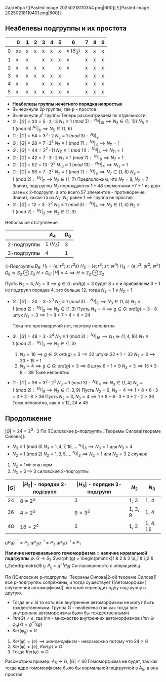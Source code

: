 #алгебра 
![[Pasted image 20250218110354.png|600]]
![[Pasted image 20250218110401.png|600]]

## Неабелевы подгруппы и их простота

|     | 0   | 1   | 2   | 3   | 4   | 5   | 6         | 7   | 8   | 9   |
| --- | --- | --- | --- | --- | --- | --- | --------- | --- | --- | --- |
| 0   | хз  | x   | x   | x   | x   | x   | x ($S_3$) | x   | x   | x   |
| 1   | x   | x   |     | x   | x   | x   | x         | x   | x   | x   |
| 2   | x   | x   | x   | x   |     | x   | x         | x   | x   | x   |
| 3   | x   | x   | x   | x   | x   | x   |           | x   | x   | x   |
| 4   | x   | x   |     | x   | x   | x   | x         | x   | x   | x   |
| 5   | x   | x   | x   | x   | x   | x   | x         | x   | x   | x   |

- **Неабелевы группы нечётного порядка непростые**
- Вычеркнули $2p$ группы, где p - простое
- Вычеркнули $p^t$ группы
Теперь рассматриваем по отдельности:
- $G: |G| = 30 = 5 \cdot 2 \cdot 3$
	$N_3 \equiv 1 \ (mod \ 3): \ ^{N_3}|_{10} \implies N_3 \in \{1, \ 10 \}$
	$N_5 \equiv 1 \ (mod \ 5): ^{N_5}|_{6} \implies N_5 \in \{ 1, \ 6 \}$
- $G: |G| = 54 = 3^3 \cdot 2$
	$N_3 \equiv 1 \ (mod \ 3): \ ^{N_3}|_{2}$
-  $G: |G| = 28 = 7 \cdot 2^2$
	$N_7 \equiv 1 \ (mod \ 7): \ ^{N_7}|_{4} \implies N_7 = 1$
-  $G: |G| = 44 = 2^2 \cdot 11$
	$N_{11} \equiv 1 \ (nod \ 11): \ ^{N_{11}}|_{4} \implies N_{11} = 1$
-  $G: |G| = 42 = 7 \cdot 3 \cdot 2$
	$N_7 \equiv 1 \ (mod \ 7): \ ^{N_7}|_{6} \implies N_7 = 1$
-  $G: |G| = 52 = 13 \cdot 2^2$
	$N_{13} \equiv 1 \ (mod \ 13): \ ^{N_{13}}|_{4} \implies N_{13} = 1$
- $G: |G| = 56 = 7 \cdot 2^3$
	$N_{7} \equiv 1 \ (mod \ 7): \ ^{N_{7}}|_{8} \implies N_{7} \in \{ 1, \ 8 \}$
	$N_{2} \equiv 1 \ (mod \ 2): \ ^{N_{2}}|_{7} \implies N_{2} \in \{ 1, \ 7 \}$
	Предположим, что $N_7 = 8, \ N_2 = 7$
	Значит, подгруппы $N_7$ порождаются $1 + 48$ элементами $+ 7 + 1$ из двух разных 2-подгрупп, а это всего $57$ элементов - противоречие. Значит, какой-то из $N_7, \ N_2$ равен 1 $\implies$ группа не простая
- $G: |G| = 12 = 3 \cdot 2^2$
	$N_3 \equiv 1 \ (mod \ 3): \ ^{N_3}|_{4} \implies N_3 \in \{ 1, 4 \}$
	$N_2 \equiv 1 \ (mod \ 2): \ ^{N_2}|_{3} \implies N_2 \in \{ 1, 3 \}$
	
Небольшое отступление:

|             | $A_4$     | $D_6$ |
| ----------- | --------- | ----- |
| 2-подгруппы | 1 ($V_4$) | 3     |
| 3-подгруппы | 4         | 1     |
4-Подгруппы $D_6$:
$H_1 = \{ e; \ r^3; \ s; \ r^3s \}$
$H_2 = \{ e; r^3; \ sr; \ sr^4 \}$
$H_3 = \{ e; r^3; \ sr^2; \ sr^5 \}$
$D_6 \cong S_3 \oplus \mathbb{Z}_2$
$H < D_6: \ |H| = 4 \implies H \cong \mathbb{Z}_2 \oplus \mathbb{Z}_2$

Пусть $N_3 = 4, \ N_2 = 3 \implies g \in G: \ ord(g) = 3$ будет $8 + e$ и прибавляем $3 + 1$ из подгрупп порядка 4, это больше 12, тогда $N_3 = 1 \vee N_2 = 1$

- $G: |G| = 24 = 3 \cdot 2^3$
	$N_3 \equiv 1 \ (mod \ 3): \ ^{N_3}|_{8} \implies N_3 \in \{ 1, 4 \}$
	$N_2 \equiv 1 \ (mod \ 2): \ ^{N_2}|_{3} \implies N_2 \in \{ 1, 3 \}$
	Пусть $N_3 = 4 \implies g \in G: \ ord(g) = 3$ - 8 штук
	$N_2 = 3 \implies 1 + 8 + 7 + 4 + 4 = 24$
	
	Пока что противоречий нет, поэтому непонятно
- $G: |G| = 48 = 3 \cdot 2^4$
	$N_3 \equiv 1 \ (mod \ 3): \ ^{N_3}|_{16} \implies N_3 \in \{ 1, 4, 16 \}$
	$N_2 \equiv 1 \ (mod \ 2): \ ^{N_2}|_{3} \implies N_2 \in \{ 1, 3 \}$
	1) $N_3 = 16 \implies g \in G: \ ord(g) = 3 \implies 32$ штуки
		$32 + 1 = 33$
		$N_2 = 3 \implies 33 + 15 + 1$
	2) $N_3 = 4 \implies g \in G: \ ord(g) = 3 \implies 8$ штук
		$8 + 1 = 9$
		$N_2 = 3 \implies 15 + 3 \cdot 8 = 39$
	Тоже непонятно
- $G: |G| = 36 = 3^2 \cdot 2^2$
	$N_3 \equiv 1 \ (mod \ 3): \ ^{N_3}|_{4} \implies N_3 \in \{ 1, 4 \}$
	$N_2 \equiv 1 \ (mod \ 2): \ ^{N_2}|_{9} \implies N_2 \in \{ 1, 3, 9 \}$
	Пусть $N_2 = 9, \ N_3 = 4 \implies 1 + 8 + 6 \cdot 3 + 3 + 2 \cdot 8 > 36$
	Пусть $N_2 = 3, \ N_3 = 4 \implies 1 + 8 + 6 \cdot 3 + 3 + 2 \cdot 2 > 36$
	Тоже непонятно, как и с 12, 24 и 48

## Продолжение
$|G| = 24 = 2^3 \cdot 3$
По [[Силовские p-подгруппы. Теоремы Силова|теореме Силова]]:
- $N_3 \equiv 1 \ (mod \ 3)$
	$N_3 = 1, 4, 7, 10, \dots$
	$^{N_3}|_{8} \implies N_3 = 1$ или $N_3 = 4$
- $N_2 \equiv 1 \ (mod \ 2)$
	$N_2 = 1, 3, 5, \dots$
	$^{N_2}|_{3} \implies N_2 = 1$ или $N_2 = 3$
2 случая:
1) $N_2 = 1 \implies$ она норм
2) $N_2 = 3 \implies$ 3 силовские 2-подгруппы

| $\|G\|$ | $\|H_2\|$ - порядки 2-подгрупп | $\|H_3\|$ - порядки 3-подгрупп | $N_2$   | $N_3$    |
| ------- | ------------------------------ | ------------------------------ | ------- | -------- |
| 24      | $8 = 2^3$                      | 3                              | 1, 3    | 1, 4     |
| 36      | $4 = 2^2$                      | $9 = 3^2$                      | 1, 3, 9 | 1, 4     |
| 48      | $16 = 2^4$                     | $3$                            | 1, 3    | 1, 4, 16 |
$gP_1g^{-1} = P_2$
$gP_2g^{-1} = P_3$
$gP_3g^{-1} = P_1$

**Наличие нетривиального гомоморфизма = наличие нормальной подгруппы**
$\varphi: \ G \to S_3$
$\varphi(g) = \begin{pmatrix}1 & 2 & 3 \\i_1 & i_2 & i_3\end{pmatrix}$
$i_j: \ P_{i_j} = g^{-1} P_j g$
Согласованность с операциейщ

По [[Силовские p-подгруппы. Теоремы Силова|2-ой теореме Силова]] все p-подгруппы сопряжены, и тогда существует [[Автоморфизм|внутренний автоморфизм]], который переводит одну подгруппу в другую.

- Тогда $\varphi \neq id$ то есть все внутренние автоморфизмы не могут быть тождественными. Группа G - неабелева (так как тогда все внутренние автоморфизмы были бы тождественными)
- $Inn(G) \neq e$, где Inn - множество внутренних автоморфизмов ($Inn \ni \varphi_g(x) = g^{-1} x g$)
- $Ker(\varphi_g) = G$

1) $Ker(\varphi) = \{ e \} \implies мономорфизм$ - невозможно потому что $24 > 6$
2) $Ker (\varphi) \neq \{ e \}, \ Ker (\varphi) \neq G$ 
3) Тогда $Ker (\varphi) \vartriangleleft G$

Рассмотрим пример:
$A_5 \to G, \ |G| < 60$
Гомоморфизма не будет, так как тогда ядро гомоморфизма было бы нормальной подгруппой в $A_5$, а она простая
